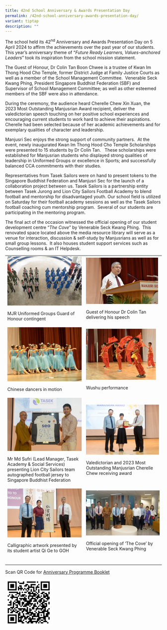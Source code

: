 ```yaml
---
title: 42nd School Anniversary & Awards Presentation Day
permalink: /42nd-school-anniversary-awards-presentation-day/
variant: tiptap
description: ""
---
```

<p>The school held its 42<sup>nd</sup> Anniversary and Awards Presentation
Day on 5 April 2024 to affirm the achievements over the past year of our
students.&nbsp; This year’s anniversary theme of “<em>Future Ready Learners, Values-anchored Leaders</em>”
took its inspiration from the school mission statement.</p>
<p>The Guest of Honour, Dr Colin Tan Boon Chwee is a trustee of Kwan Im Thong
Hood Cho Temple, former District Judge at Family Justice Courts as well
as a member of the School Management Committee.&nbsp; Venerable Seck Kwang
Phing, President Singapore Buddhist Federation (SBF) and Supervisor of
School Management Committee; as well as other esteemed members of the SBF
were also in attendance.</p>
<p>During the ceremony, the audience heard Cherelle Chew Xin Xuan, the 2023
Most Outstanding Manjusrian Award recipient, deliver the valedictorian
speech touching on her positive school experiences and encouraging current
students to work hard to achieve their aspirations.&nbsp; Cherelle had
been selected because of her academic achievements and for exemplary qualities
of character and leadership.</p>
<p>Manjusri Sec enjoys the strong support of community partners.&nbsp; At
the event, newly inaugurated Kwan Im Thong Hood Cho Temple Scholarships
were presented to 15 students by Dr Colin Tan.&nbsp;&nbsp; These scholarships
were established for Manjusrian students who displayed strong qualities
of leadership in Uniformed Groups or excellence in Sports; and successfully
balanced CCA commitments with their studies.</p>
<p>Representatives from Tasek Sailors were on hand to present tokens to the
Singapore Buddhist Federation and Manjusri Sec for the launch of a collaboration
project between us. Tasek Sailors is a partnership entity between Tasek
Jurong and Lion City Sailors Football Academy to blend football and mentorship
for disadvantaged youth. Our school field is utilized on Saturday for their
football academy sessions as well as the Tasek Sailors football coaching
cum mentorship program.&nbsp; Several of our students are participating
in the mentoring program.</p>
<p>The final act of the occasion witnessed the official opening of our student
development centre “<em>The Cove</em>” by Venerable Seck Kwang Phing.&nbsp;
This renovated space located above the media resource library will serve
as a venue for interaction, discussion &amp; self-study by Manjusrians
as well as for small group lessons.&nbsp; It also houses student support
services such as Counselling rooms &amp; an IT Helpdesk.</p>
<table style="minWidth: 50px">
<colgroup>
<col>
<col>
</colgroup>
<tbody>
<tr>
<td rowspan="1" colspan="1">
<div class="isomer-image-wrapper">
<img style="width: 100%" height="auto" width="100%" alt="" src="/images/Spotlight/2024 Sch Anni/sch_anni1.jpg">
</div>
<p>MJR Uniformed Groups Guard of Honour contingent</p>
</td>
<td rowspan="1" colspan="1">
<div class="isomer-image-wrapper">
<img style="width: 98%;" height="auto" width="100%" alt="" src="/images/Spotlight/2024 Sch Anni/sch_anni2.jpg">
</div>
<p>Guest of Honour Dr Colin Tan delivering his speech</p>
</td>
</tr>
<tr>
<td rowspan="1" colspan="1">
<div class="isomer-image-wrapper">
<img style="width: 100%" height="auto" width="100%" alt="" src="/images/Spotlight/2024 Sch Anni/sch_anni3.jpg">
</div>
<p>Chinese dancers in motion</p>
</td>
<td rowspan="1" colspan="1">
<div class="isomer-image-wrapper">
<img style="width: 95%;" height="auto" width="100%" alt="" src="/images/Spotlight/2024 Sch Anni/sch_anni4.jpg">
</div>
<p>Wushu performance</p>
</td>
</tr>
<tr>
<td rowspan="1" colspan="1">
<div class="isomer-image-wrapper">
<img style="width: 100%" height="auto" width="100%" alt="" src="/images/Spotlight/2024 Sch Anni/sch_anni5.jpg">
</div>
<p>Mr Md Sufri (Lead Manager, Tasek Academy &amp; Social Services) presenting
Lion City Sailors team autographed football jersey to Singapore Buddhist
Federation</p>
</td>
<td rowspan="1" colspan="1">
<div class="isomer-image-wrapper">
<img style="width: 99%;" height="auto" width="100%" alt="" src="/images/Spotlight/2024 Sch Anni/sch_anni6.jpg">
</div>
<p>Valedictorian and 2023 Most Outstanding Manjusrian Cherelle Chew receiving
award</p>
</td>
</tr>
<tr>
<td rowspan="1" colspan="1">
<div class="isomer-image-wrapper">
<img style="width: 100%" height="auto" width="100%" alt="" src="/images/Spotlight/2024 Sch Anni/sch_anni7.jpg">
</div>
<p>Calligraphic artwork presented by its student artist Qi Ge to GOH</p>
</td>
<td rowspan="1" colspan="1">
<div class="isomer-image-wrapper">
<img style="width: 100%" height="auto" width="100%" alt="" src="/images/Spotlight/2024 Sch Anni/sch_anni8.jpg">
</div>
<p>Official opening of ‘The Cove’ by Venerable Seck Kwang Phing</p>
</td>
</tr>
<tr>
<td rowspan="1" colspan="1">
<p></p>
</td>
<td rowspan="1" colspan="1">
<p></p>
</td>
</tr>
</tbody>
</table>
<p>Scan QR Code for <a href="https://heyzine.com/flip-book/2f619a24a1.html" rel="noopener nofollow" target="_blank">Anniversary Programme Booklet</a>
</p>
<div class="isomer-image-wrapper">
<img style="width: 30%;" height="auto" width="100%" alt="Scan QR Code to access Programme Booklet" src="/images/Spotlight/42nd_sch_anni_prog_booklet.png">
</div>
<p></p>